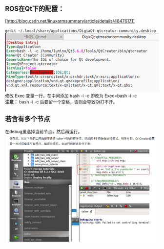 ## ROS在Qt下的配置：

[http://blog.csdn.net/linuxarmsummary/article/details/48476171]

`gedit ~/.local/share/applications/DigiaQt-qtcreator-community.desktop`  
![](picture_source/Qt.png)  
修改 Exec 变量一行，在中间添加 bash -i -c 即改为 Exec=bash -i -c  
**注意：**
bash -i -c 后要留一个空格，否则会导致Qt打不开。
## 若含有多个节点
在debug里选择当前节点，然后再运行。
![](picture_source/QT2.png)
